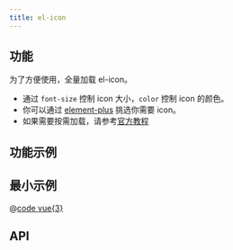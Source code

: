 ```yaml
---
title: el-icon
---
```


## 功能

为了方便使用，全量加载 el-icon。
- 通过 `font-size` 控制 icon 大小，`color` 控制 icon 的颜色。
- 你可以通过 [element-plus](https://element-plus.gitee.io/zh-CN/component/icon.html#%E5%9B%BE%E6%A0%87%E9%9B%86%E5%90%88) 挑选你需要 icon。
- 如果需要按需加载，请参考[官方教程](https://element-plus.gitee.io/zh-CN/component/icon.html)


## 功能示例

<Example />

## 最小示例

<Simple />

@[code vue{3}](@/components/el-icon/docs/simple.vue)

## API

<Usage />

<script setup>
import Example from "@/components/el-icon/docs/example.vue";
import Simple from "@/components/el-icon/docs/simple.vue";
import Usage from "@/components/el-icon/docs/usage.vue";
</script>